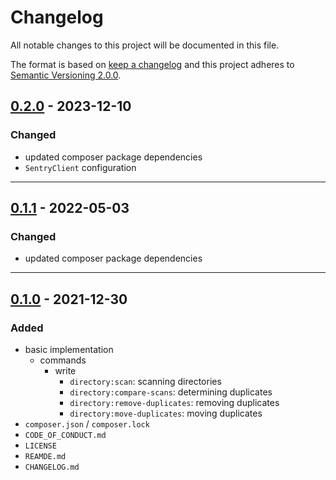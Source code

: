 # Changelog

All notable changes to this project will be documented in this file.

The format is based on [keep a changelog][xtlink-keep-a-changelog]
and this project adheres to [Semantic Versioning 2.0.0][xtlink-semantic-versioning].

## [0.2.0] - 2023-12-10

### Changed

* updated composer package dependencies
* `SentryClient` configuration

[0.2.0]: https://github.com/codekandis/duplicator/compare/0.1.1..0.2.0

---
## [0.1.1] - 2022-05-03

### Changed

* updated composer package dependencies

[0.1.1]: https://github.com/codekandis/duplicator/compare/0.1.0..0.1.1

---
## [0.1.0] - 2021-12-30

### Added

* basic implementation
  * commands
    * write
      * `directory:scan`: scanning directories
      * `directory:compare-scans`: determining duplicates
      * `directory:remove-duplicates`: removing duplicates
      * `directory:move-duplicates`: moving duplicates
* `composer.json` / `composer.lock`
* `CODE_OF_CONDUCT.md`
* `LICENSE`
* `REAMDE.md`
* `CHANGELOG.md`

[0.1.0]: https://github.com/codekandis/duplicator/tree/0.1.0



[xtlink-keep-a-changelog]: http://keepachangelog.com/en/1.0.0/
[xtlink-semantic-versioning]: http://semver.org/spec/v2.0.0.html
